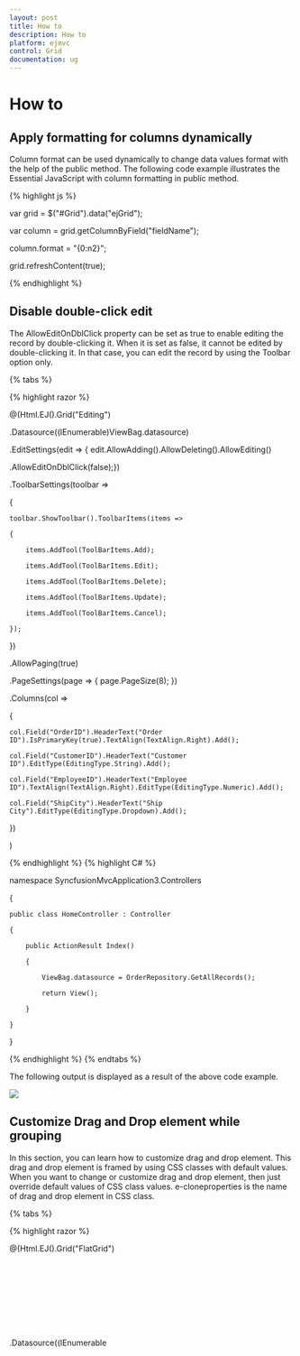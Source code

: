 ```yaml
---
layout: post
title: How to
description: How to
platform: ejmvc
control: Grid
documentation: ug
---
```

# How to

##  Apply formatting for columns dynamically

Column format can be used dynamically to change data values format with the help of the public method. The following code example illustrates the Essential JavaScript with column formatting in public method.

{% highlight js %}

var grid = $("#Grid").data("ejGrid");

var column = grid.getColumnByField("fieldName");

column.format = "{0:n2}";

grid.refreshContent(true);


{% endhighlight  %}


## Disable double-click edit

The AllowEditOnDblClick property can be set as true to enable editing the record by double-clicking it. When it is set as false, it cannot be edited by double-clicking it. In that case, you can edit the record by using the Toolbar option only.

{% tabs %}
 
{% highlight razor %}

@(Html.EJ().Grid<object>("Editing")

.Datasource((IEnumerable<object>)ViewBag.datasource)

.EditSettings(edit => { edit.AllowAdding().AllowDeleting().AllowEditing()

.AllowEditOnDblClick(false);})

.ToolbarSettings(toolbar =>

{

	toolbar.ShowToolbar().ToolbarItems(items =>

	{

		items.AddTool(ToolBarItems.Add);

		items.AddTool(ToolBarItems.Edit);

		items.AddTool(ToolBarItems.Delete);

		items.AddTool(ToolBarItems.Update);

		items.AddTool(ToolBarItems.Cancel);

	});

})

.AllowPaging(true)

.PageSettings(page => { page.PageSize(8); })

.Columns(col =>

{

	col.Field("OrderID").HeaderText("Order ID").IsPrimaryKey(true).TextAlign(TextAlign.Right).Add();

	col.Field("CustomerID").HeaderText("Customer ID").EditType(EditingType.String).Add();

	col.Field("EmployeeID").HeaderText("Employee ID").TextAlign(TextAlign.Right).EditType(EditingType.Numeric).Add();

	col.Field("ShipCity").HeaderText("Ship City").EditType(EditingType.Dropdown).Add();

})

)


{% endhighlight  %}
{% highlight C# %}

namespace SyncfusionMvcApplication3.Controllers

{

    public class HomeController : Controller

    {

        public ActionResult Index()

        {

            ViewBag.datasource = OrderRepository.GetAllRecords();

            return View();

        }         

    }	

}

{% endhighlight %}
{% endtabs %}


The following output is displayed as a result of the above code example.

![](How-to_images/Disable-double-click-edit_img1.png)


## Customize Drag and Drop element while grouping

In this section, you can learn how to customize drag and drop element. This drag and drop element is framed by using CSS classes with default values. When you want to change or customize drag and drop element, then just override default values of CSS class values. e-cloneproperties is the name of drag and drop element in CSS class.

{% tabs %}
 
{% highlight razor %}

<style type="text/css">

	.e-grid .e-cloneproperties 
	{

		background-color: black;

	}

</style>

@(Html.EJ().Grid<EditableOrder>("FlatGrid")

.Datasource((IEnumerable<object>)ViewBag.datasource)

.AllowGrouping(true)

.AllowPaging()

)

{% endhighlight  %}

{% highlight C# %}

namespace MVCSampleBrowser.Controllers

{

    public partial class GridController : Controller

    {
        public ActionResult Default()

        {
            ViewBag.datasource = OrderRepository.GetAllRecords();
            return View();
        }
    }
}

{% endhighlight  %}

{% endtabs %} 



The following output is displayed as a result of the above code example.

![](How-to_images/Customize-Drag-and-Drop-element-while-grouping_img1.png)

## Display Tooltip

To apply tooltip for cells, You need to use `CustomAttributes` in columns. For more reference, about [`CustomAttributes`](http://help.syncfusion.com/aspnetmvc/grid/columns#custom-attribute).

{% tabs %}


{% highlight razor %}


@(Html.EJ().Grid<OrdersView>("FlatGrid")

        .Datasource((IEnumerable<object>)ViewBag.datasource)

        .AllowPaging()

        .Columns(col =>

           {

               col.Field("OrderID").HeaderText("Order ID").TextAlign(TextAlign.Right).Width(75).Add();
               col.Field("CustomerID").HeaderText("Customer ID").Width(80).CustomAttributes(customAttributes => customAttributes.AddAttribute("title","")).Add();
               col.Field("EmployeeID").HeaderText("Employee ID").Width(75).TextAlign(TextAlign.Right).Add();       
			   col.Field("Freight").HeaderText("Freight").TextAlign(TextAlign.Right).Width(75).Format("{0:C}").Add();

           })

        )

{% endhighlight  %}

{% highlight C# %}

namespace MVCSampleBrowser.Controllers

{

    public partial class GridController : Controller

    {

        // GET: /Custom Attributes/



        public ActionResult Default()

        {

              // Data gets from DataContext

            var DataSource = new NorthwindDataContext().OrdersViews.ToList();

            ViewBag.datasource = DataSource;

            return View();

        }

    }

}

{% endhighlight  %}
{% endtabs %}   

## Set Dynamic DataSource to Grid

Grid control is capable of updating its dataSource as and when required. Grid method “DataSource” helps in achieving this and in this method parameter, you have to pass the new dataSource as List Collection.

For instance, consider a textbox above Grid and depending on its value, you can update a new datasource to Grid dynamically.

{% tabs %}
 

{% highlight razor %}

Enter EmployeeID Field Value:

<input type="text" id="colValue" />

<input type="button" id="customButton" value="Change DataSource">

@(Html.EJ().Grid<EJGrid.Models.Order>("Grid")

.Datasource((IEnumerable<object>)ViewBag.datasource)

.AllowPaging()

.Columns(col =>

{

	 col.Field("OrderID").HeaderText("Order ID").TextAlign(TextAlign.Right).Width(75).Add();

	 col.Field("EmployeeID").HeaderText("Employee ID").TextAlign(TextAlign.Right).Width(90).Add();

	 col.Field("Freight").HeaderText("Freight").Format("{0:c}").TextAlign(TextAlign.Right).Width(90).Add();

	 col.Field("ShipCity").HeaderText("Ship City").Width(90).Add();

	 col.Field("Child.Test").HeaderText("TEst").Format("{0:c}").Width(90).Add();

	 col.Field("ShipCountry").HeaderText("Ship Country").Width(90).Add();

})

)

<script>

	$("#customButton").ejButton({

	size: "Normal", click: function (args) {

	var obj = $("#Grid").ejGrid("instance");

	var value = $("#colValue").val();

	//Add custom parameter to the server

	var query = new ej.Query().addParams("EmployeeID", value);

	//Creating ejDataManager with UrlAdaptor

	var dataManager = ej.DataManager({ url: "/Home/GetData", adaptor: new ej.UrlAdaptor() });
	var promise = dataManager.executeQuery(query);
	promise.done(function (e) {

	//Assign the result to the grid dataSource using "dataSource" method.

	obj.dataSource(e.result);

	});



	}})

</script>

{% endhighlight  %}

{% highlight C# %}


namespace EJGrid.Controllers

{

    public class HomeController : Controller

    {

        public ActionResult Index()

        {

            ViewBag.datasource = null;

            return View();

        }



        public JsonResult GetData(int EmployeeID)

        {

            var data = new DataClasses1DataContext().Orders.Where(datasource => datasource.EmployeeID ==        EmployeeID).ToList();

            return Json(data, JsonRequestBehavior.AllowGet);

        }

    }

}


{% endhighlight %}
{% endtabs %} 

The following screenshot illustrates the output.

![](How-to_images/Set-Dynamic-DataSource-to-Grid_img1.png)


## Custom Binding for Grid CRUD operation

In Grid control DataManager is used for data processing. The adaptors of dataManager are customizable that can be extended for custom Binding with server-side for Grid CRUD operation.

For instance bind the data to Grid by using “remoteSaveAdaptor” and extend it to modify its update method to bind edited record values of Grid as “FormCollection” in server-side.

{% tabs %}

{% highlight razor %}

@(Html.EJ().Grid<EJGrid.Models.Order>("Grid")

        .Datasource(datasource => datasource.Json((IEnumerable<object>)ViewBag.datasource).UpdateURL("Home/Update")

            .InsertURL("Home/Insert").RemoveURL("Home/Remove").Adaptor("remoteSaveAdaptor"))

        .AllowSorting()

        .AllowPaging()

        .EditSettings(edit => { edit.AllowAdding().AllowDeleting().AllowEditing(); })

        .ToolbarSettings(toolbar =>

        {

            toolbar.ShowToolbar().ToolbarItems(items =>

            {

                items.AddTool(ToolBarItems.Add);

                items.AddTool(ToolBarItems.Edit);

                    items.AddTool(ToolBarItems.Delete);

                items.AddTool(ToolBarItems.Update);

                items.AddTool(ToolBarItems.Cancel);

            });

        })

        .Columns(col =>

        {

            col.Field("OrderID").HeaderText("Order ID").IsPrimaryKey(true).TextAlign(TextAlign.Right).Width(90).ValidationRules(v => v.AddRule("required", true).AddRule("number", true)).Add();

            col.Field("EmployeeID").HeaderText("Employee ID").TextAlign(TextAlign.Right).Width(90).ValidationRules(v => v.AddRule("required", true)).Add();

            col.Field("Freight").HeaderText("Freight").TextAlign(TextAlign.Right).Width(80).Add();

            col.Field("ShipName").HeaderText("ShipName").Width(150).Add();

        })

        .ClientSideEvents(eve => eve.Load("load"))

)


    var adaptor = new ej.remoteSaveAdaptor().extend({

        insert: function (dataManager, data, tableName) {

            return {

                url: dataManager.dataSource.insertUrl,

                dataType: 'json',

                contentType: "application/x-www-form-urlencoded; charset=utf-8",

                data: $("#GridEditForm").serialize()

            };

        },

        update: function (dataManager, keyField, value, tableName) {

            return {

                type: "POST",

                url: dataManager.dataSource.updateUrl+"?id="+value.OrderID,

                dataType: 'json',

                contentType: "application/x-www-form-urlencoded; charset=utf-8",

                data: $("#GridEditForm").serialize()

            };

        },

    })



    function load(args) {

        this.model.dataSource.adaptor = new adaptor();

    }

{% endhighlight %}



{% highlight C# %}

namespace EJGrid.Controllers

{

    public class HomeController : Controller

    {

        public ActionResult Index()

        {

            ViewBag.datasource = OrderRepository.GetAllRecords();

            return View();

        }



        public ActionResult Update(int id, FormCollection value)

        {

            var order = new EditableOrder();

            order.OrderID = id;

            if (value["EmployeeID"] != "")

            order.EmployeeID = Convert.ToInt32(value["EmployeeID"]);

            if (value["Freight"] != "")

            order.Freight = Convert.ToDecimal(value["Freight"]);

            if (value["ShipCity"] != null)

            order.ShipCity = value["ShipCity"];

            OrderRepository.Update(order);

            var data = OrderRepository.GetAllRecords();

            return Json(data, JsonRequestBehavior.AllowGet);

        }

        public ActionResult Insert(FormCollection value)

        {

            var order = new EditableOrder();

            order.OrderID = Convert.ToInt32(value["OrderID"]);

            if (value["EmployeeID"] != "")

                order.EmployeeID = Convert.ToInt32(value["EmployeeID"]);

            if (value["Freight"] != "")

                order.Freight = Convert.ToDecimal(value["Freight"]);

            if (value["ShipCity"] != null)

                order.ShipCity = value["ShipCity"];

            OrderRepository.Add(order);

            var data = OrderRepository.GetAllRecords();

            return Json(data, JsonRequestBehavior.AllowGet);

        }

    }

}

{% endhighlight %}
{% endtabs %}    

 ![](How-to_images/Custom-CRUD_img1.png)
 
  
## Binding SignalR endpoint

Grid  supports SignalR features for live updates in record. Please find the below option to configure signalR with Grid. 

1) Before configure SignalR with ejGrid. You need to Setup SignalR configuration in Visual Studio project. For reference, please find the link.

N> [signalR](http://www.asp.net/signalr/overview/getting-started/tutorial-getting-started-with-signalr#setup "signalr") 



2) After configuration of SignalR, you have to create Hub for communication between different actions of grid. 
{% highlight c# %}

public class SignalHub: Hub

{

	public void modify(string action, string details)

	{

		Clients.All.modify(action, details);

	}

}

{% endhighlight %}

3) Implementation of SignalR communication with Grid through Hub.

{% tabs %}


{% highlight razor %}


@(Html.EJ().Grid<OrdersView>("FlatGrid")

        .Datasource((IEnumerable<object>)ViewBag.datasource)

        .AllowPaging()

        .Columns(col =>

           {

            col.Field("OrderID").HeaderText("Order ID").IsPrimaryKey(true).TextAlign(TextAlign.Right).Width(75).Add();
            col.Field("CustomerID").HeaderText("Customer ID").Width(80).Add();
            col.Field("EmployeeID").HeaderText("Employee ID").TextAlign(TextAlign.Right).Width(75).Add();
            col.Field("Freight").HeaderText("Freight").TextAlign(TextAlign.Right).Width(75).Format("{0:C}").Add();
            col.Field("ShipCity").HeaderText("Ship City").Width(80).Add();

           })

        )
	<!--Reference the SignalR library. -->	
<script src="~/Scripts/jquery.signalR-1.1.4.min.js"></script>
<!--Reference the autogenerated SignalR hub script. -->
<script src="@Url.Content("~/signalr/hubs")" type="text/javascript"></script>
<script>
    $(function () {
        window.signal = $.connection.signalHub;
        window.signal.client.modify = function (action, details) {
            details = JSON.parse(details);
            if (action == "add") $("#FlatGrid").ejGrid("addRecord", details);
            else if (action == "beginedit") $("#Editing").ejGrid("updateRecord", "OrderID", details);
            else $("#Editing").ejGrid("deleteRecord", "OrderID", details);
        };
        $.connection.hub.start().done(function () {
            window.actionComplete = function (args) {
                if (args.requestType == "save" || args.requestType == "delete") window.signal.server.modify(args.requestType == "delete" ? args.requestType : window.previousAction, JSON.stringify(args.rowData));
                if (args.requestType != "delete") window.previousAction = args.requestType;
            }
        });
    })
</script>

{% endhighlight  %}

{% highlight C# %}

namespace MVCSampleBrowser.Controllers

{

    public partial class GridController : Controller

    {

        // GET: /Custom Attributes/



        public ActionResult Default()

        {

              // Data gets from DataContext

            var DataSource = new NorthwindDataContext().OrdersViews.ToList();

            ViewBag.datasource = DataSource;

            return View();

        }

    }

}

{% endhighlight  %}
{% endtabs %}   

## Copy data from Excel to Grid

This [blog](https://www.syncfusion.com/blogs/post/Copying-and-Pasting-Excel-Sheet-Data-to-Grid-ASPNET-MVC.aspx) is about conversion of Excel to JSON data. After got JSON data you can bind it to Grid. 


## Use NHibernate with Grid

### NHibernate

NHibernate is an object-relational mapping (ORM) solution for the Microsoft .NET platform. It provides a Framework for mapping an object-oriented domain model to a traditional relational database.

### Populate Grid with data by using NHibernate

You can populate the Grid with data obtained by using NHibernate. The UrlAdaptor can be used for data binding and to handle the request and response from the server. You can use the CRUD URL mappers (InsertUrl/UpdateUrl/RemoveUrl/CrudUrl) to provide the action/method to be called while editing.

The Grid initialization is as follows.

{% tabs %}

{% highlight razor %}

@(Html.EJ().Grid<EmployeeMap>("Grid")

.Datasource(datasource =>

	datasource.URL("Home/GetData") //Action which returns data

	.InsertURL("Home/PerformInsert") 

	.UpdateURL("Home/PerformUpdate")

	.RemoveURL("Home/PerformDelete")

	.Adaptor(AdaptorType.UrlAdaptor)

)

.AllowPaging()

.EditSettings(edit => edit.AllowEditing().AllowAdding().AllowDeleting().EditMode(EditMode.Normal))

.ToolbarSettings(tools => tools.ShowToolbar().ToolbarItems(items =>

{

	items.AddTool(ToolBarItems.Add);

	items.AddTool(ToolBarItems.Edit);

	items.AddTool(ToolBarItems.Delete);

	items.AddTool(ToolBarItems.Update);

	items.AddTool(ToolBarItems.Cancel);

}))

.Columns(col =>

{

	col.Field("EmployeeID").HeaderText("Employee ID").IsPrimaryKey(true).TextAlign(TextAlign.Right).Width(75).Add();

	col.Field("FirstName").HeaderText("First Name").Width(80).Add();

	col.Field("LastName").HeaderText("Last Name").Add();

	col.Field("Designation").HeaderText("Designation"). Width(75).Add();

})

)

{% endhighlight %}
{% highlight C# %}

namespace UsingNHibernate.Controllers

{

    public class HomeController : Controller

    {

        public IEnumerable<EmployeeMap> list { get; set; }



        public ActionResult Index()

        {



            return View();

        }



        //PROVIDE GRID DATASOURCE

        public ActionResult GetData()

        {

            using (ISession session = AppSession.OpenSession())

            {

                list = session.Query<EmployeeMap>().ToList();

            }

            return Json(new { result = list, count = list.Count() }, JsonRequestBehavior.AllowGet);

        }



        //PERFORM INSERT

        public ActionResult PerformInsert(string action, EmployeeMap value)

        {

            using (ISession session = AppSession.OpenSession())

            {

                using (ITransaction transaction = session.BeginTransaction())

                {

                    session.Save(value);

                    transaction.Commit();

                }

                list = session.Query<EmployeeMap>().ToList();

            }

            return Json(new { result = value, count = list.Count() }, JsonRequestBehavior.AllowGet);

        }



        //PERFORM UPDATE

        public ActionResult PerformUpdate(int key, EmployeeMap value)

        {

            using (ISession session = AppSession.OpenSession())

            {

                var employeeUpdate = session.Get<EmployeeMap>(key);



                employeeUpdate.Designation = value.Designation;

                employeeUpdate.FirstName = value.FirstName;

                employeeUpdate.LastName = value.LastName;



                using (ITransaction transaction = session.BeginTransaction())

                {

                    session.Save(employeeUpdate);

                    transaction.Commit();

                }

                list = session.Query<EmployeeMap>().ToList();

            }



            return Json(new { result = value, count = list.Count() }, JsonRequestBehavior.AllowGet);

        }



        //PERFORM DELETE

        public ActionResult PerformDelete(int key)

        {

            using (ISession session = AppSession.OpenSession())

            {

                using (ITransaction transaction = session.BeginTransaction())

                {

                    session.Delete(session.Get<EmployeeMap>(key));

                    transaction.Commit();

                }

                list = session.Query<EmployeeMap>().ToList();

            }

            return Content("Success"); // Json(new { result = list, count = list.Count() }, JsonRequestBehavior.AllowGet);

        }



    }

}

{% endhighlight %}
{% endtabs %}  
The SessionFactory used by the application is as follows.


{% highlight c# %}
public static class AppSession

{

	public static ISession OpenSession()

	{

		var configuration = new Configuration();

		var configurationPath = HttpContext.Current.Server.MapPath(@"~\Models\nHibernateConfig\Employee.cfg.xml");

		configuration.Configure(configurationPath);

		var employeeConfigurationFile = HttpContext.Current.Server.MapPath(@"~\Models\nHibernateConfig\EmployeeMap.hbm.xml");

		configuration.AddFile(employeeConfigurationFile);

		ISessionFactory sessionFactory = configuration.BuildSessionFactory();

		return sessionFactory.OpenSession();

	}

}

{% endhighlight  %}

N> In the above code example, the ORM mapping is performed by using the XML-documents and the mapping files are Employee.cfg.xml and EmployeeMap.hbm.xml

## Adding comments in the Exported file (Excel, Word or PDF)

We can add comments in the exported file while exporting the grid control.

### Adding comments in Excel sheet

Using the Range property and AddComment method of the XlsIO IRange Class, we will add comments to any cell of particular range in Excel sheet. 

{% tabs %}

{% highlight razor %}

    @(Html.EJ().Grid<OrdersView>("FlatGrid")
        .Datasource((IEnumerable<object>)ViewBag.datasource)
        .ToolbarSettings(toolBar => toolBar.ShowToolbar().ToolbarItems(items =>
            {
              items.AddTool(ToolBarItems.ExcelExport);                    
            }))
        .AllowPaging()
        .Columns(col =>
        {
            col.Field("OrderID").HeaderText("Order ID").TextAlign(TextAlign.Right).Add();
            col.Field("CustomerID").HeaderText("Customer ID").Add();
            col.Field("EmployeeID").HeaderText("Employee ID").TextAlign(TextAlign.Right). Add();          
            col.Field("Freight").HeaderText("Freight").TextAlign(TextAlign.Right).Add();
        })) 
        
{% endhighlight %}
{% highlight c# %}

    public partial class GridController : Controller
    {

        public ActionResult ExportingGrid()
        {
            var DataSource = new NorthwindDataContext().OrdersViews.ToList();
            ViewBag.datasource = DataSource;
            return View();
        }
        public void ExportToExcel(string GridModel)
        {
            GridProperties gridProperty = (GridProperties)Utils.DeserializeToModel(typeof(GridProperties), GridModel);
            ExcelExport exp = new ExcelExport();
            IEnumerable data = new NorthwindDataContext().OrdersViews.ToList();
            IWorkbook book = exp.Export(gridProperty, (IEnumerable)data, "Export.xlsx", ExcelVersion.Excel2010, false, false, "flat-lime", true);            
            book.ActiveSheet.Range["A1:D1"].Merge();
            book.ActiveSheet.Range["A1"].Text = "*Exported Grid Data";//Adding text to the cells of particular range
            book.ActiveSheet.Range["A1"].AddComment().Text = "*Add Comments";//Adding comments to cells of particular range
            book.SaveAs("Export.xlsx", ExcelSaveType.SaveAsXLS, System.Web.HttpContext.Current.Response, ExcelDownloadType.Open);
        }          
    }

{% endhighlight %}
{% endtabs %}

The following screenshot displays the exported grid with comments added to cells

![](How-to_images/Add-comments-in-the-Exported-file_img1.png)

### Adding Comments in Exported Word document

We can add comments to the word document using the AppendComment method in the WComment class of the DocIO namespace. We can traverse through the required row/cell with the help of WTable class and thus can append the comment to the table cell.

{% tabs %}

{% highlight razor %}

    @(Html.EJ().Grid<OrdersView>("FlatGrid")
        .Datasource((IEnumerable<object>)ViewBag.datasource)
        .ToolbarSettings(toolBar => toolBar.ShowToolbar().ToolbarItems(items =>
            {                    
              items.AddTool(ToolBarItems.WordExport);                    
            }))
        .AllowPaging()
        .Columns(col =>
        {
            col.Field("OrderID").HeaderText("Order ID").TextAlign(TextAlign.Right).Add();
            col.Field("CustomerID").HeaderText("Customer ID").Add();
            col.Field("EmployeeID").HeaderText("Employee ID").TextAlign(TextAlign.Right). Add();          
            col.Field("Freight").HeaderText("Freight").TextAlign(TextAlign.Right).Add();            
        })) 

{% endhighlight %}
{% highlight c# %}

    public partial class GridController : Controller
    {

        public ActionResult ExportingGrid()
        {
            var DataSource = new NorthwindDataContext().OrdersViews.ToList();
            ViewBag.datasource = DataSource;
            return View();
        }
        public void ExportToWord(string GridModel)
        {
            WordExport exp = new WordExport();
            var DataSource = new NorthwindDataContext().OrdersViews.ToList();
            GridProperties gridProperty = (GridProperties)Utils.DeserializeToModel(typeof(GridProperties), GridModel);
            IWordDocument document = exp.Export(gridProperty, (IEnumerable)data, "Export.docx", false, false, "flat-lime", true);
            var table = document.Sections[0].Tables[0];
            table.AddRow();//Add new row to the grid table                    
            var para = table.Rows[0].Cells[0].AddParagraph().AppendComment("*Comments added");
            document.Save("Export.docx", FormatType.Docx, System.Web.HttpContext.Current.Response, HttpContentDisposition.Attachment);
        }
          
    }
    
{% endhighlight %}
{% endtabs %}

The following screenshot shows the exported grid with comments added to the document.

![](How-to_images/Add-comments-in-the-Exported-file_img2.png)

### Adding Comments in Exported PDF document

We can add comments to a PDF documents using the annotation support provided in the PDF namespace. The Annotation added can be of any format such as freeTextAnnotation, popUpAnnotation, LineAnnotation etc., Based on our requirement, we can add annotation which is available under Syncfusion.Pdf.Interactive namespace.

{% tabs %}

{% highlight razor %}

    @(Html.EJ().Grid<OrdersView>("FlatGrid")
        .Datasource((IEnumerable<object>)ViewBag.datasource)
        .ToolbarSettings(toolBar => toolBar.ShowToolbar().ToolbarItems(items =>
            {
              items.AddTool(ToolBarItems.PdfExport);                    
            }))
        .AllowPaging()
        .Columns(col =>
        {
            col.Field("OrderID").HeaderText("Order ID").TextAlign(TextAlign.Right).Add();
            col.Field("CustomerID").HeaderText("Customer ID").Add();
            col.Field("EmployeeID").HeaderText("Employee ID").TextAlign(TextAlign.Right). Add();          
            col.Field("Freight").HeaderText("Freight").TextAlign(TextAlign.Right).Add();
        })) 
        
{% endhighlight %}
{% highlight c# %}

    public partial class GridController : Controller
    {

        public ActionResult ExportingGrid()
        {
            var DataSource = new NorthwindDataContext().OrdersViews.ToList();
            ViewBag.datasource = DataSource;
            return View();
        }
        public void ExportToPdf(string GridModel)
        {
            PdfExport exp = new PdfExport();
            var DataSource = new NorthwindDataContext().OrdersViews.ToList();
            GridProperties gridProperty = (GridProperties)Utils.DeserializeToModel(typeof(GridProperties), GridModel);
            PdfDocument document = exp.Export(gridProperty, (IEnumerable)data, "Export.pdf", false, false, "flat-lime", true);           
            RectangleF rectangle = new RectangleF(120, 20, 20, 125);
            //Creates a new pop-up annotation.
            PdfPopupAnnotation popupAnnotation = new PdfPopupAnnotation(rectangle, "*Comments added");
            popupAnnotation.Border.Width = 2;
            popupAnnotation.Border.HorizontalRadius = 10;
            popupAnnotation.Border.VerticalRadius = 20;            
            //Sets the PDF pop-up icon.
            popupAnnotation.Icon = PdfPopupIcon.Comment;
            //Adds the annotation to page.
            document.Pages[0].Annotations.Add(popupAnnotation);
            document.Save("Export.pdf", Response, HttpReadType.Save);
        }
          
    }
    
{% endhighlight %}
{% endtabs %}

The following screenshot displays the exported grid with comments added to cells.

![](How-to_images/Add-comments-in-the-Exported-file_img3.png)

## Adding header and footer in the Exported file (Excel, Word or PDF)

We can add header and footer in the exported file while exporting the grid control.

### Adding header and footer in Excel sheet

Using the Range Text property and SetValue method of the XlsIO IRange Class, we can add headers and footers in Excel sheet. 

{% tabs %}

{% highlight razor %}

    @(Html.EJ().Grid<OrdersView>("FlatGrid")
        .Datasource((IEnumerable<object>)ViewBag.datasource)
        .ToolbarSettings(toolBar => toolBar.ShowToolbar().ToolbarItems(items =>
            {
              items.AddTool(ToolBarItems.ExcelExport);                    
            }))
        .AllowPaging()
        .Columns(col =>
        {
            col.Field("OrderID").HeaderText("Order ID").TextAlign(TextAlign.Right).Add();
            col.Field("CustomerID").HeaderText("Customer ID").Add();
            col.Field("EmployeeID").HeaderText("Employee ID").TextAlign(TextAlign.Right). Add();          
            col.Field("Freight").HeaderText("Freight").TextAlign(TextAlign.Right).Add();
        })) 
        
{% endhighlight %}
{% highlight c# %}

    public partial class GridController : Controller
    {

        public ActionResult ExportingGrid()
        {
            var DataSource = new NorthwindDataContext().OrdersViews.ToList();
            ViewBag.datasource = DataSource;
            return View();
        }
        public void ExportToExcel(string GridModel)
        {
            GridProperties gridProperty = (GridProperties)Utils.DeserializeToModel(typeof(GridProperties), GridModel);
            ExcelExport exp = new ExcelExport();
            IEnumerable data = new NorthwindDataContext().OrdersViews.ToList();
            IWorkbook book = exp.Export(gridProperty, (IEnumerable)data, "Export.xlsx", ExcelVersion.Excel2010, false, false, "flat-lime", true);
            book.ActiveSheet.InsertRow(1);

            // Merging the sheet from Range A1 to D1 for adding title space
            book.ActiveSheet.Range["A1:D1"].Merge();

            //Adding the title using Text property
            book.ActiveSheet.Range["A1"].Text = "Grid Order Data";
            book.ActiveSheet.Range["A1"].CellStyle.HorizontalAlignment = ExcelHAlign.HAlignCenter;//set text alignment

            //Adding footer using SetValue method
            book.ActiveSheet.SetValue(book.ActiveSheet.Rows.Length + 2, book.ActiveSheet.Columns.Length - 3, "CopyRights");
            book.SaveAs("Export.xlsx", ExcelSaveType.SaveAsXLS, System.Web.HttpContext.Current.Response, ExcelDownloadType.Open);
        }          
    }

{% endhighlight %}
{% endtabs %}

### Adding header and footer in Exported Word document

We can add header and footer to the word document using the HeadersFooters property in the WHeadersFooters class of the DocIO namespace. We can create an instance of the IWParagraph class and append the header/footer text to it using the AppendText method.

{% tabs %}

{% highlight razor %}

    @(Html.EJ().Grid<OrdersView>("FlatGrid")
        .Datasource((IEnumerable<object>)ViewBag.datasource)
        .ToolbarSettings(toolBar => toolBar.ShowToolbar().ToolbarItems(items =>
            {                    
              items.AddTool(ToolBarItems.WordExport);                    
            }))
        .AllowPaging()
        .Columns(col =>
        {
            col.Field("OrderID").HeaderText("Order ID").TextAlign(TextAlign.Right).Add();
            col.Field("CustomerID").HeaderText("Customer ID").Add();
            col.Field("EmployeeID").HeaderText("Employee ID").TextAlign(TextAlign.Right). Add();          
            col.Field("Freight").HeaderText("Freight").TextAlign(TextAlign.Right).Add();            
        })) 

{% endhighlight %}
{% highlight c# %}

    public partial class GridController : Controller
    {

        public ActionResult ExportingGrid()
        {
            var DataSource = new NorthwindDataContext().OrdersViews.ToList();
            ViewBag.datasource = DataSource;
            return View();
        }
        public void ExportToWord(string GridModel)
        {
            WordExport exp = new WordExport();
            var DataSource = new NorthwindDataContext().OrdersViews.ToList();
            GridProperties gridProperty = (GridProperties)Utils.DeserializeToModel(typeof(GridProperties), GridModel);
            IWordDocument document = exp.Export(gridProperty, (IEnumerable)DataSource, "Export.docx", false, false, "flat-lime", true);
            IWParagraph para = new WParagraph(document);

            //Add header to the word document
            para = document.Sections[0].HeadersFooters.Header.AddParagraph();
            //Insert the header text using AppendText method
            para.AppendText("[Header]");
            //Add footer to the word document
            para = document.Sections[0].HeadersFooters.Footer.AddParagraph();
            //Insert the footer text using AppendText method
            para.AppendText("[Footer]");

            //Adding Title to the Grid
            var index = document.LastSection.Body.ChildEntities.IndexOf(document.LastSection.Tables[0]);
            WParagraph para1 = new WParagraph(document);
            para1.Text = "Grid Title";
            document.LastSection.Body.ChildEntities.Insert(index, para1); 
            document.Save("Export.docx", FormatType.Docx, System.Web.HttpContext.Current.Response, HttpContentDisposition.Attachment);
        }
          
    }
    
{% endhighlight %}
{% endtabs %}

### Adding header and footer in Exported PDF document

We can add header/footer to a PDF documents using PdfPageTemplateElement class. The header and footer can contain any types of element including dynamic fields.

{% tabs %}

{% highlight razor %}

    @(Html.EJ().Grid<OrdersView>("FlatGrid")
        .Datasource((IEnumerable<object>)ViewBag.datasource)
        .ToolbarSettings(toolBar => toolBar.ShowToolbar().ToolbarItems(items =>
            {
              items.AddTool(ToolBarItems.PdfExport);                    
            }))
        .AllowPaging()
        .Columns(col =>
        {
            col.Field("OrderID").HeaderText("Order ID").TextAlign(TextAlign.Right).Add();
            col.Field("CustomerID").HeaderText("Customer ID").Add();
            col.Field("EmployeeID").HeaderText("Employee ID").TextAlign(TextAlign.Right). Add();          
            col.Field("Freight").HeaderText("Freight").TextAlign(TextAlign.Right).Add();
        })) 
        
{% endhighlight %}
{% highlight c# %}

    public partial class GridController : Controller
    {

        public ActionResult ExportingGrid()
        {
            var DataSource = new NorthwindDataContext().OrdersViews.ToList();
            ViewBag.datasource = DataSource;
            return View();
        }
        public ActionResult ExportToPdf(string GridModel)
        {
            var DataSource = new NorthwindDataContext().OrdersViews.ToList();
            GridProperties gridProperty = (GridProperties)Utils.DeserializeToModel(typeof(GridProperties), GridModel);
            PdfExport exp = new PdfExport();
            PdfDocument document = exp.Export(gridProperty, (IEnumerable)DataSource, "Export.pdf", false, false, "flat-lime", true);

            RectangleF rect = new RectangleF(0, 0, document.PageSettings.Width, 50);

            //create a header pager template
            PdfPageTemplateElement header = new PdfPageTemplateElement(rect);

            //create a footer pager template
            PdfPageTemplateElement footer = new PdfPageTemplateElement(rect);

            Font f = new Font("Helvetica", 10, System.Drawing.FontStyle.Bold);

            PdfFont font = new PdfTrueTypeFont(f, true);

            header.Graphics.DrawString("Demo Report", font, PdfBrushes.Black, new Point(250, 0)); //Add custom text to the Header
            document.Template.Top = header; //Append custom template to the document           

            footer.Graphics.DrawString("CopyRights", font, PdfBrushes.Gray, new Point(250, 0));//Add Custom text to footer
            document.Template.Bottom = footer;//Add the footer template to document
            document.Save(Server.MapPath("/Output/Export.pdf"));
            return RedirectToAction("Index");
        }
          
    }
    
{% endhighlight %}
{% endtabs %}

## External Search in Grid

Using `search` method of grid, you can search the string in grid externally without using in-built toolbar search support. While using `search` method it is necessary to set `AllowSearching` property as `true`. The following code example explains the above behavior.
{% tabs %}
{% highlight razor %}
<input type="text" id="search" class="e-ejinputtext" />

@(Html.EJ().Button("search")
.Text("Searching")
.ClientSideEvents(eve => { eve.Click("onSearching"); })
)
@(Html.EJ().Grid<OrdersView>("Grid")
.Datasource((IEnumerable<object>)ViewBag.datasource)
.AllowPaging()
.AllowSearching()
.Columns(col =>
{
col.Field("OrderID").Add();
col.Field("CustomerID").Add();
col.Field("EmployeeID").Add();
col.Field("Freight").Add();
col.Field("ShipCity").Add();
col.Field("ShipCountry").Add();
})

)

{% endhighlight %}

{% highlight js %}
function onSearching(args) {
var obj = $("#Grid").ejGrid("instance");
var val = $("#search").val();
obj.search(val);
}
{% endhighlight %}

{% highlight C# %}

namespace SyncfusionMvcApplication3.Controllers

{
  public class HomeController : Controller
    {
        public ActionResult Index()
           {
             ViewBag.datasource = OrderRepository.GetAllRecords();
             return View();
            }         
     }	
}
{% endhighlight %}
{% endtabs %}
The following output is displayed as a result of the above code example.
![](How-to_images/ExternalSearching_img1.jpeg)


##  Configure Grid through Grid Model properties
    
There comes a time when you want to set Grid properties other than using Grid builder i.e., in the Controller side. At the time you can pass `GridProperties` Model instance as a parameter to Grid Helper.

We can set Grid properties in server-side using  `GridProperties`  class and use it in view page using Grid Helper overload.

In addition to `id` parameter of Grid helper we can also pass `GridProperties` Model as another parameter to Grid helper. 

The following code example shows you how to set Grid properties such as `AllowPaging`, `DataSource` and `Columns` in Controller using `GridProperties` class.

{% tabs %}   
{% highlight razor %}
    
        @model Syncfusion.JavaScript.Models.GridProperties
        @(Html.EJ().Grid<object>("FlatGrid",Model))          
      
      
{% endhighlight  %}
{% highlight c# %}

        namespace EJGrid.Controllers
         {
         public class HomeController : Controller
          {
         public ActionResult Index()
          {            
            List<Column> cols = new List<Column>();
            cols.Add(new Column() { Field = "OrderID" });
            cols.Add(new Column() { Field = "EmployeeID" });
            cols.Add(new Column() { Field = "ShipCity" });
            cols.Add(new Column() { Field = "ShipCountry" });
            cols.Add(new Column() { Field = "Freight" });

            GridProperties prop = new GridProperties();
            prop.DataSource = OrderRepository.GetAllRecords();
            prop.Columns = cols;
            prop.AllowPaging = true;
            return View(prop);
          }
         }
        }
{% endhighlight  %}
{% endtabs %}  

The following output is displayed as a result of the above code example.

![](How-to_images/Configure Grid through Grid Model properties_img1.png)

##  Work with partial views

The Grid can be rendered in either `Unobtrusive` or `Non-unobtrusive` mode.
       
In unobtrusive mode, to load grid from partial view via AJAX, in the success callback, the partial view should be parsed using `ej.widget.init` method.  

 N> The `ej.widget.init` method is available in `ej.unobtrusive.min.js` file.
    
 N> If  `InitUnobtrusiveInScriptManager`  key is set in appSettings of web config then the `Html.EJ().ScriptManager()` should be placed in the partial view.

 The following code example describes the above behavior.

{% tabs %}   
{% highlight razor %}

           @(Html.EJ().Grid<OrdersView>("PartialGrid")
                .Datasource((IEnumerable<OrdersView>)Model)
                .AllowPaging()           
                .Columns(col =>
                 {
                    col.Field(o => o.OrderID).HeaderText("Order ID").Width(70).TextAlign(TextAlign.Right).Add();
                    col.Field(o => o.EmployeeID).HeaderText("Employee ID").Width(70).TextAlign(TextAlign.Right).Add();
                    col.Field(o => o.CustomerID).HeaderText("Customer ID").Width(70).Add();
                    col.Field(o => o.Freight).HeaderText("Freight").Width(70).TextAlign(TextAlign.Right).Add();
                })
             )
{% endhighlight  %}
{% highlight c# %}

          namespace Grid.Controllers
           {      
            public class HomeController : Controller
             {
              public ActionResult Index()
              {           
               return View();
              }
              public ActionResult GetPartial()
              {
               var model = new NorthwindDataContext().OrdersViews.ToList();
               return PartialView("_GridPartial", model);
               }
              }
           }
{% endhighlight  %}
{% highlight html %}
   
         <div id="target"></div>
{% endhighlight  %}
{% highlight js %}     
    
        <script>
          $(function(){      
             $.ajax({
                 url:'@Url.Action("GetPartial")',
                 success: function(doc){                
                 $("#target").html(doc);
                 ej.widget.init($("#target"));
                }
             });
          });
       </script>
{% endhighlight  %}
{% endtabs %}  

The following output is displayed as a result of the above code example.

![](How-to_images/Work with partial views_img1.png)


In non-unobtrusive mode, to load grid from partial view via AJAX, the `ScriptManager` HTML helper should be placed at the bottom of the partial view.

N> The `Html.EJ().ScriptManager()` which is placed in the Layout page will not initiate control rendering in partial view hence every partial view should have their own `ScriptManager`.

The following code example describes the above behavior.

{% tabs %}   
{% highlight razor %}

           @(Html.EJ().Grid<OrdersView>("PartialGrid")
                .Datasource((IEnumerable<OrdersView>)Model)
                .AllowPaging()           
                .Columns(col =>
                 {
                    col.Field(o => o.OrderID).HeaderText("Order ID").Width(70).TextAlign(TextAlign.Right).Add();
                    col.Field(o => o.EmployeeID).HeaderText("Employee ID").Width(70).TextAlign(TextAlign.Right).Add();
                    col.Field(o => o.CustomerID).HeaderText("Customer ID").Width(70).Add();
                    col.Field(o => o.Freight).HeaderText("Freight").Width(70).TextAlign(TextAlign.Right).Add();
                })
            )
           @(Html.EJ().ScriptManager())
{% endhighlight  %}
{% highlight c# %}

        namespace Grid.Controllers
        {      
         public class HomeController : Controller
         {
          public ActionResult Index()
           {           
            return View();
           }
           public ActionResult GetPartial()
           {
            var model = new NorthwindDataContext().OrdersViews.ToList();
            return PartialView("_GridPartial", model);
          }
         }
        }
{% endhighlight  %}
{% highlight html %}
   
          <div id="target"></div>
 {% endhighlight  %}
{% highlight js %}     
    
            <script>
                 $(function(){      
                 $.ajax({
                 url:'@Url.Action("GetPartial")',
                success: function(doc){                
                 $("#target").html(doc);
                 }
               });
            });
           </script>     
{% endhighlight  %}
{% endtabs %}  

The following output is displayed as a result of the above code example.

![](How-to_images/Work with partial views_img2.png)

## Rendering the grid using Grid Properties in server-side

The GridProperties helps to render the Grid control in server-side.

The following code example which will explain to render the grid control in server-side.

{% tabs %}

{% highlight razor %}


  @(Html.EJ().Grid<object>("FlatGrid", Model))
  

{% endhighlight  %}

{% highlight c# %}

   namespace Grid.Controllers
   {
     public class GridController : Controller
     {
        public ActionResult GridFeatures()
        {
            GridProperties grid = new GridProperties();
            List<Column> colList = new List<Column>();
            colList.Add(new Column() { Field = "OrderID", HeaderText="Order ID", TextAlign = Syncfusion.JavaScript.TextAlign.Right, Width = 75 });
            colList.Add(new Column() { Field = "CustomerID", HeaderText = "Customer ID", Width = 80 });
            colList.Add(new Column() { Field = "ShipName", HeaderText = "Ship Name", Width = 100 });
            colList.Add(new Column() { Field = "ShipCity", HeaderText = "Ship City", Width = 100 });
            colList.Add(new Column() { Field = "Freight", HeaderText = "Freight", Width = 80, TextAlign = Syncfusion.JavaScript.TextAlign.Right });
            grid.Columns = colList;
            grid.AllowPaging = true;
            grid.DataSource = OrderRepository.GetAllRecords().ToList();
            return View(grid);
        }
     }
   }
   
{% endhighlight  %}

{% endtabs %} 

The following output is displayed as a result of the above code example.

![](Getting-Started_images/Getting-Started_img4.png)


## Export Grid to target location without download prompt(Excel, Word or PDF)

In the Export method we have assigned the target location to save the exported file in the specified path. The target location is placed using the Server.MapPath.

The following code example shows how to save the exported files in a target location.

{% tabs %}

{% highlight razor %}


 @(Html.EJ().Grid<EmployeeView>("MasterGrid")
        .Datasource((IEnumerable<object>)ViewBag.DataSource)
        .AllowPaging()
        .ToolbarSettings(toolBar => toolBar.ShowToolbar().ToolbarItems(items =>
        {
            items.AddTool(ToolBarItems.ExcelExport);
            items.AddTool(ToolBarItems.WordExport);
            items.AddTool(ToolBarItems.PdfExport);
        }))
        .Columns(col =>
        {
            col.Field("OrderID").HeaderText("Order ID").TextAlign(TextAlign.Right).Add();
            col.Field("CustomerID").HeaderText("Customer ID").Add();
            col.Field("EmployeeID").HeaderText("Employee ID").TextAlign(TextAlign.Right).Add();
            col.Field("Freight").HeaderText("Freight").TextAlign(TextAlign.Right).Add();
        })        
)
  

{% endhighlight  %}

{% highlight c# %}

   public ActionResult GridFeatures()
        {

            var DataSource = new NorthwindDataContext().OrdersViews.ToList();
            ViewBag.DataSource = DataSource;
            return View();
            
        }
        public void ExportToExcel(string GridModel)
        {

            ExcelExport exp = new ExcelExport();
            string targetFolder = Server.MapPath("") + "\\New folder\\";    // Set the target folder using Server.MapPath
            var DataSource = new NorthwindDataContext().OrdersViews.ToList();
            GridProperties obj = (GridProperties)Syncfusion.JavaScript.Utils.DeserializeToModel(typeof(GridProperties), GridModel);
            exp.Export(obj, DataSource, "Export.xlsx", ExcelVersion.Excel2010, false, false, "flat-saffron", true, targetFolder);    //specify the path which helps to save the excel file in local folder  

        }
        public void ExportToWord(string GridModel)
        {

            WordExport exp = new WordExport();
            string targetFolder = Server.MapPath("") + "\\New folder\\";   // Set the target folder using Server.MapPath
            var DataSource = new NorthwindDataContext().OrdersViews.ToList();
            GridProperties obj = (GridProperties)Syncfusion.JavaScript.Utils.DeserializeToModel(typeof(GridProperties), GridModel);
            exp.Export(obj, DataSource, "Export.docx", false, false, "flat-saffron", true, targetFolder);   //specify the path which helps to save the excel file in local folder 

        }

        public void ExportToPdf(string GridModel)
        {

            PdfExport exp = new PdfExport();
            string targetFolder = Server.MapPath("") + "\\New folder\\";    // Set the target folder using Server.MapPath
            var DataSource = new NorthwindDataContext().OrdersViews.ToList();
            GridProperties obj = (GridProperties)Syncfusion.JavaScript.Utils.DeserializeToModel(typeof(GridProperties), GridModel);
            exp.Export(obj, DataSource, "Export.pdf", false, false, "flat-saffron", true, targetFolder);     //specify the path which helps to save the excel file in local folder 

        }
        
{% endhighlight  %}

{% endtabs %}

See Also

For more information on enable unobtrusive please refer this [link]( http://help.syncfusion.com/aspnetmvc/getting-started#to-enable-unobtrusive-option-in-your-application).

## Hierarchy Grid with different foreignKeyField in parent and child table

The `QueryString` property is used to filter the childGrid data based on value in parent Grid data. But when the field name provided in `QueryString` does not exists in Child Grid, then `ForeignKeyField` property is used to filter the childGrid data. If the foreign key column name differs for parent and child grid then use `ForeignKeyField` property of Grid.

The following code example explains the above behavior.

{% tabs %}

{% highlight razor %}

@(Html.EJ().Grid<EmployeeView>("HierarchyGrid")
        .Datasource((IEnumerable<object>)ViewBag.datasource)
        .Columns(col =>
        {
            col.Field("EmployeeID").HeaderText("Employee ID").TextAlign(TextAlign.Right).Width(85).Add();
            col.Field("FirstName").HeaderText("First Name").Width(100).Add();
            col.Field("City").Width(100).Add();
            col.Field("Country").Width(100).Add();
        })
        .ChildGrid(child =>
        {
            child.Datasource("http://js.syncfusion.com/demos/ejServices/Wcf/Northwind.svc/Orders")
                .QueryString("FirstName")
                .ForeignKeyField("CustomerName")
                .AllowPaging()
                .PageSettings(page => page.PageSize(5))
                .Columns(col =>
                {
                    col.Field("OrderID").HeaderText("Order ID").TextAlign(TextAlign.Right).Width(75).Add();
                    col.Field("ShipCity").HeaderText("Ship City").Width(100).Add();
                    col.Field("CustomerName").HeaderText("First Name").Width(100).Add();
                    col.Field("CustomerID").HeaderText("Customer ID").Width(120).Add();
                    col.Field("ShipName").HeaderText("Ship Name").Width(100).Add();
                });
        })

)

{% endhighlight  %}
{% highlight c# %}

public partial class GridController : Controller

{

	//

	// GET: /HierarchyGrid/

	 public ActionResult HierarchyGrid()

        {

            var DataSource = new NorthwindDataContext().EmployeeViews.ToList();

            ViewBag.datasource = DataSource;

            return View();

        }

}


{% endhighlight  %}

{% endtabs %} 

The following output is displayed as a result of the above code example.
![](Hierarchy-Grid_images/Hierarchy-Grid_images2.png)

## Display other Syncfusion controls in Grid columns

We can display the other Syncfusion controls using `Template` property of Grid columns and `TemplateRefresh` event of ejGrid control.

{% tabs %}

{% highlight razor %}

  @(Html.EJ().Grid<object>("FlatGrid")
        .Datasource((IEnumerable<object>)ViewBag.datasource)
        .AllowPaging()
        .ClientSideEvents(cevent => cevent.TemplateRefresh("template"))
        .Columns(col =>
        {
            col.HeaderText("Employee Rating").Template("#columnTemplate").Width(100).Add();
            col.Field("EmployeeID").HeaderText("Employee ID").Width(90).Add();
            col.Field("FirstName").HeaderText("First Name").Width(90).Add();
            col.Field("LastName").HeaderText("Last Name").Width(90).Add();
            col.Field("Country").HeaderText("Country").Width(80).Add();    
        })
  )
  
{% endhighlight  %}

{% highlight c# %}

   namespace Grid.Controllers
   {
     public class GridController : Controller
     {
        public ActionResult GridFeatures()
        {
            var DataSource = new NorthwindDataContext().EmployeeViews.ToList();
            ViewBag.datasource = DataSource;
            return View();
        }
     }
   }
   
{% endhighlight  %}

{% highlight js %}

<script type="text/x-jsrender" id="columnTemplate">
    {{if EmployeeID<3}}

    <input type="text" class="rating" value="3" />

    {{else EmployeeID>2 && EmployeeID<5}}

    <input type="text" class="rating" value="3" />

    {{else EmployeeID>4}}

    <input type="text" class="rating" value="5" />

    {{/if}}
</script>

<script type="text/javascript">
    function template(args) {
        $(args.cell).find(".rating").ejRating({ allowReset: false });
    }
</script>
   
{% endhighlight  %}

{% endtabs %} 

The following output is displayed as a result of the above code example.

![](How-to_images/Display_Other_controls_img1.png)

## Perform Grid Actions on External button click

### CRUD operations

Using [`addRecord`](https://help.syncfusion.com/api/js/ejgrid#methods:addRecord “addRecord”) method of Grid, you can add a record to a Grid externally without using in-built toolbar add support. While using [`addRecord`](https://help.syncfusion.com/api/js/ejgrid#methods:addRecord “addRecord”) method it is necessary to set `AllowAdding` property as `true`.
Using [`deleteRecord`](https://help.syncfusion.com/api/js/ejgrid#methods:deleteRecord “deleteRecord”) method of Grid, you can delete a record to a Grid externally without using in-built toolbar delete support. While using [`deleteRecord`](https://help.syncfusion.com/api/js/ejgrid#methods:deleteRecord “deleteRecord”) method it is necessary to set `AllowDeleting` property as `true`.
Using [`updateRecord`](https://help.syncfusion.com/api/js/ejgrid#methods:updateRecord “updateRecord”) method of Grid, you can update a record to a Grid externally without using in-built toolbar update support. While using [`updateRecord`](https://help.syncfusion.com/api/js/ejgrid#methods:updateRecord “updateRecord”) method it is necessary to set `AllowEditing` property as `true`.

### Filtering

Using [`filterColumn`](https://help.syncfusion.com/api/js/ejgrid#methods:filterColumn “filterColumn”) method of Grid, you can filter the data in the Grid externally without using in-built filter support. While using [`filterColumn`](https://help.syncfusion.com/api/js/ejgrid#methods:filterColumn “filterColumn”) method it is necessary to set `AllowFiltering` property as `true`.

### Grouping

Using [`groupColumn`](https://help.syncfusion.com/api/js/ejgrid#methods:groupColumn “groupColumn”) and [`ungroupColumn`](https://help.syncfusion.com/api/js/ejgrid#methods:ungroupColumn “ungroupColumn”) method of Grid, you can group/ungroup the Grid externally without using in-built grouping support. While using [`groupColumn`](https://help.syncfusion.com/api/js/ejgrid#methods:groupcolumn “groupColumn”) and [`ungroupColumn`](https://help.syncfusion.com/api/js/ejgrid#methods:ungroupcolumn “ungroupColumn”) method it is necessary to set `AllowGrouping` property as `true`.

### Sorting

Using [`sortColumn`](https://help.syncfusion.com/api/js/ejgrid#methods:sortcolumn “sortColumn”) method of Grid, you can sort the Grid externally without using in-built sorting support. While using [`sortColumn`](https://help.syncfusion.com/api/js/ejgrid#methods:sortcolumn “sortColumn”) method it is necessary to set `AllowSorting` property as `true`.

The following code example explains the above behavior.

{% tabs %}
{% highlight html %}
<table>
    <tr>
        <td><b>CRUD</b><br><button id="Addrecord">Addrecord</button><br><button id="Updaterecord">Updaterecord</button><br><button id="DeleteRecord">DeleteRecord</button></td>
        <td><b>Filtering</b><br><br><input type="text" id="filterone" /><input type="text" id="filtertwo" /><button id="filteri">Filter</button> <button id="ClearFilter">Clear Filter</button></td>
        <div id="Order"><ul><li>10248</li><li>10249</li><li>10250</li><li>10251</li><li>10252</li></ul></div>
        <div id="Employee"><ul><li>1</li><li>2</li><li>3</li><li>4</li><li>5</li></ul></div>
        <td><b>Grouping</b><br><br>
            <select id="columnName" class="e-ddl" data-bind="value: field">
                <option value="OrderID" selected="selected">Order ID</option>
                <option value="CustomerID">Customer ID</option>
                <option value="Freight">Freight</option>
                <option value="ShipName">Ship Name</option>
                <option value="Verified">Verified</option>
            </select><br>
            <button id="groupColumn">GroupColumn</button>
            <button id="unGroupColumn">UnGroupColumn</button>
        </td>
        <td><b>Sorting</b><br><br>
            <select id="sortcolumnName" class="e-ddl" style="width: 100px" data-bind="value: field">
                <option value="OrderID" selected="selected">Order ID</option>
                <option value="CustomerID">Customer ID</option>
                <option value="EmployeeID">Employee ID</option>
                <option value="Freight">Freight</option>
                <option value="OrderDate">Order Date</option>
            </select>
            <select id="directions" class="e-ddl" style="width: 100px" data-bind="value: field">
                <option value="ascending" selected="selected">Ascending</option>
                <option value="descending">Descending</option>
            </select>
            <button id="doSorting" style="width: 100px">Sort</button>
            <button id="clearSort" style="width: 100px">Clear</button>
        </td>
    </tr>
</table>
<div id="Grid"></div>

{% endhighlight %}

{% highlight js %}
<script type="text/javascript">
    $("#Grid").ejGrid({
        dataSource : window.gridData,
        allowPaging : true,
        isResponsive:true,
        allowSearching:true,
        allowFiltering:true,
        allowGrouping:true, 
        allowReordering:true,
        allowSorting:true,
        editSettings : {
            allowEditing : true,
            allowAdding : true,
            allowDeleting : true,
            editMode : "normal"
        },
        toolbarSettings : {
            showToolbar : true,
            toolbarItems : ["add", "edit", "delete", "update", "cancel"]
        },
        columns : [{ field: "OrderID", headerText: "Order ID",isPrimaryKey:true, width: 70 },
                   { field: "CustomerID", headerText: "Customer ID", width: 70 },
                   { field: "EmployeeID", headerText: "Employee ID", width: 70},
                   { field: "Freight", headerText: "Freight", width: 70},
                   { field: "OrderDate", headerText: "Order Date", width: 70}]
    });
    $('#filterone').ejDropDownList({ targetID: "Order", watermarkText:"Select Filter value one", width: "230"});
    $('#filtertwo').ejDropDownList({ targetID: "Employee", watermarkText:"Select Filter value two", width: "230"});
    $("#columnName").ejDropDownList({ width: "115", selectedItemIndex: 0, change: "Groupfn" });
    $("#groupColumn").ejButton({ size: "medium", click: "clicktoGroup", width: "100px" });
    $("#filteri").ejButton({ size: "medium", click: "Filterfn", width: "100px" });
    $("#unGroupColumn").ejButton({ size: "medium", click: "clicktoGroup", width: "115px" });
    $("#Addrecord").ejButton({ size: "medium", click: "addRecord", width: "100px" });
    $("#DeleteRecord").ejButton({ size: "medium", click: "deleteRecord", width: "100px" });
    $("#Updaterecord").ejButton({ size: "medium", click: "updateRecord", width: "100px" });
    $("#ClearFilter").ejButton({ size: "medium", click: "clearfilterfn", width: "100px" });
    $("#unGroupColumn").ejButton("disable");
    $("#sortcolumnName").ejDropDownList({ width: "120" });
    $("#directions").ejDropDownList({ width: "120" });
    $("#sortcolumnName").ejDropDownList("option",{"selectedItemIndex":1});
    $("#directions").ejDropDownList("option", { "selectedItemIndex": 0 });
    $("#doSorting,#clearSort").ejButton({ "click": "Sortfn", width: "100" });
    function addRecord(){
        var gridObj = $('#Grid').data("ejGrid");
        gridObj.addRecord({ "OrderID": 12333 });
    }
    function deleteRecord(){
        var gridObj = $('#Grid').data("ejGrid");
        gridObj.deleteRecord("OrderID", { OrderID: gridObj.model.dataSource[gridObj.model.selectedRowIndex].OrderID }); 
    }
    function updateRecord(){
        var gridObj = $('#Grid').data("ejGrid");
        gridObj.updateRecord("OrderID", { OrderID: 10249, EmployeeID: 3 }); 
    }
    var group = true;
    function Filterfn(args) {
        var gridObj = $("#Grid").data("ejGrid");
        var one = $('#filterone').data("ejDropDownList");
        var two = $('#filtertwo').data("ejDropDownList");
        var One = one.getValue();
        var Two = two.getValue();
        gridObj.filterColumn([{field:"OrderID",operator:"equal",value:One,predicate:"and", matchcase:true},{field:"EmployeeID",operator:"equal",value:Two,predicate:"and", matchcase:true}]);
    }
    function clearfilterfn(args) {
        var gridObj = $("#Grid").data("ejGrid");
        gridObj.clearFiltering();
    }
    function Sortfn(args) {
        var gridObj = $("#Grid").data("ejGrid");
        var columnName = $("#sortcolumnName").data("ejDropDownList")._selectedValue;
        var sortDirection = $("#directions").data("ejDropDownList")._selectedValue;
        if (this.element.attr("id") == "doSorting") {
            gridObj.sortColumn(columnName, sortDirection);
        }
        else {
            gridObj.clearSorting();
        }
    }
    function Groupfn() {
        var gridObj = $("#Grid").data("ejGrid");
        var columnName = $("#columnName").ejDropDownList("getSelectedValue");
        if ($.inArray(columnName, gridObj.model.groupSettings.groupedColumns) != -1) {
            $("#unGroupColumn").ejButton("enable");
            $("#groupColumn").ejButton("disable");
        }
        else {
            $("#groupColumn").ejButton("enable");
            $("#unGroupColumn").ejButton("disable");
        }
    }
    function clicktoGroup(args) {
        var gridObj = $("#Grid").data("ejGrid");
        var columnName = $("#columnName").ejDropDownList("getSelectedValue");
        if (this.element.attr("id") == "groupColumn") {
            gridObj.groupColumn(columnName);
            if (group) {
                $("#groupColumn").ejButton("disable");
                $("#unGroupColumn").ejButton("enable");
            }
        }
        else {
            gridObj.ungroupColumn(columnName);
            group = true;
            $("#unGroupColumn").ejButton("disable");
            $("#groupColumn").ejButton("enable");
        }
    }
</script>

{% endhighlight %}

{% endtabs %}
The following output is displayed as a result of the above code example.
![](externalsearch_images/Actionswithexternalbutton_img1.png)